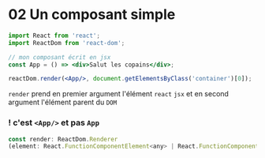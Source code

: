 # 02 Un composant simple

```jsx
import React from 'react';
import ReactDom from 'react-dom';

// mon composant écrit en jsx
const App = () => <div>Salut les copains</div>;

reactDom.render(<App/>, document.getElementsByClass('container')[0]);
```

`render` prend en premier argument l'élément `react`  `jsx` et en second argument l'élément parent du `DOM`

### ! c'est `<App/>` et pas `App`

```js
const render: ReactDom.Renderer
(element: React.FunctionComponentElement<any> | React.FunctionComponentElement<any>[], container: Element, callback?: () => void) => void (+6 overloads)
```

